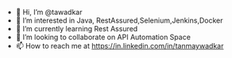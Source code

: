 - 👋 Hi, I’m @tawadkar
- 👀 I’m interested in Java, RestAssured,Selenium,Jenkins,Docker
- 🌱 I’m currently learning Rest Assured
- 💞️ I’m looking to collaborate on API Automation Space
- 📫 How to reach me at https://in.linkedin.com/in/tanmaywadkar

<!---
tawadkar/tawadkar is a ✨ special ✨ repository because its `README.md` (this file) appears on your GitHub profile.
You can click the Preview link to take a look at your changes.
--->
